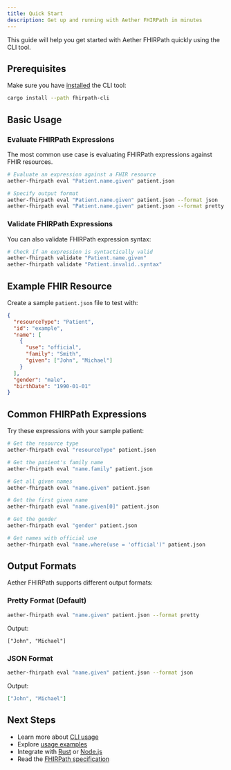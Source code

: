 ```yaml
---
title: Quick Start
description: Get up and running with Aether FHIRPath in minutes
---
```


This guide will help you get started with Aether FHIRPath quickly using the CLI tool.

## Prerequisites

Make sure you have [installed](/getting-started/installation/) the CLI tool:

```bash
cargo install --path fhirpath-cli
```

## Basic Usage

### Evaluate FHIRPath Expressions

The most common use case is evaluating FHIRPath expressions against FHIR resources.

```bash
# Evaluate an expression against a FHIR resource
aether-fhirpath eval "Patient.name.given" patient.json

# Specify output format
aether-fhirpath eval "Patient.name.given" patient.json --format json
aether-fhirpath eval "Patient.name.given" patient.json --format pretty
```

### Validate FHIRPath Expressions

You can also validate FHIRPath expression syntax:

```bash
# Check if an expression is syntactically valid
aether-fhirpath validate "Patient.name.given"
aether-fhirpath validate "Patient.invalid..syntax"
```

## Example FHIR Resource

Create a sample `patient.json` file to test with:

```json
{
  "resourceType": "Patient",
  "id": "example",
  "name": [
    {
      "use": "official",
      "family": "Smith",
      "given": ["John", "Michael"]
    }
  ],
  "gender": "male",
  "birthDate": "1990-01-01"
}
```

## Common FHIRPath Expressions

Try these expressions with your sample patient:

```bash
# Get the resource type
aether-fhirpath eval "resourceType" patient.json

# Get the patient's family name
aether-fhirpath eval "name.family" patient.json

# Get all given names
aether-fhirpath eval "name.given" patient.json

# Get the first given name
aether-fhirpath eval "name.given[0]" patient.json

# Get the gender
aether-fhirpath eval "gender" patient.json

# Get names with official use
aether-fhirpath eval "name.where(use = 'official')" patient.json
```

## Output Formats

Aether FHIRPath supports different output formats:

### Pretty Format (Default)

```bash
aether-fhirpath eval "name.given" patient.json --format pretty
```

Output:
```
["John", "Michael"]
```

### JSON Format

```bash
aether-fhirpath eval "name.given" patient.json --format json
```

Output:
```json
["John", "Michael"]
```

## Next Steps

- Learn more about [CLI usage](/usage/cli/)
- Explore [usage examples](/examples/usage-examples/)
- Integrate with [Rust](/usage/rust/) or [Node.js](/usage/nodejs/)
- Read the [FHIRPath specification](http://hl7.org/fhirpath/)

